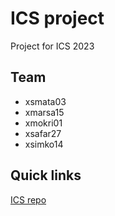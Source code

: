 # ICS project
Project for ICS 2023
## Team
- xsmata03
- xmarsa15
- xmokri01
- xsafar27
- xsimko14

## Quick links
[ICS repo](https://github.com/nesfit/ICS/tree/master/Project)


